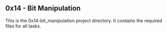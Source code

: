 ## 0x14 - Bit Manipulation
This is the 0x14-bit_manipulation project directory. It contains the required files for all tasks.
